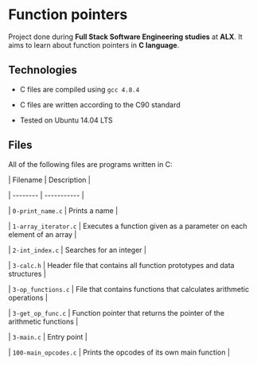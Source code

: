 # Function pointers

Project done during **Full Stack Software Engineering studies** at **ALX**. It aims to learn about function pointers in **C language**.



## Technologies

* C files are compiled using `gcc 4.8.4`

* C files are written according to the C90 standard

* Tested on Ubuntu 14.04 LTS



## Files

All of the following files are programs written in C:



| Filename | Description |

| -------- | ----------- |

| `0-print_name.c` | Prints a name |

| `1-array_iterator.c` | Executes a function given as a parameter on each element of an array |

| `2-int_index.c` | Searches for an integer |

| `3-calc.h` | Header file that contains all function prototypes and data structures |

| `3-op_functions.c` | File that contains functions that calculates arithmetic operations |

| `3-get_op_func.c` | Function pointer that returns the pointer of the arithmetic functions |

| `3-main.c` | Entry point |

| `100-main_opcodes.c` | Prints the opcodes of its own main function |
